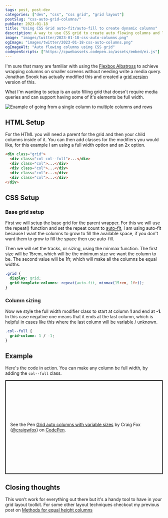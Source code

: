 ```yaml
---
tags: post, post-dev
categories: ["dev", "css", "css grid", "grid layout"]
postSlug: "css-auto-grid-columns/"
pubDate: 2023-01-18
title: "Using CSS Grid auto-fit/auto-fill to create dynamic columns"
description: A way to use CSS grid to create auto flowing columns and layers that let's us remove the need for many media queries, resulting in cleaner and more maintainable stylesheets.
image: "images/twitter/2023-01-18-css-auto-columns.png"
ogImage: "images/twitter/2023-01-18-css-auto-columns.png"
ogImageAlt: "Auto flowing columns using CSS grid"
codepenScripts: ["https://cpwebassets.codepen.io/assets/embed/ei.js"]
---
```


I'm sure that many are familiar with using the [Flexbox Albatross](https://heydonworks.com/article/the-flexbox-holy-albatross/) to achieve wrapping columns on smaller screens without needing write a media query. Jonathan Snook has actually modified this and created a [grid version](https://codepen.io/snookca/pen/PoYVLRW) version of this.

What I'm wanting to setup is an auto filling grid that doesn't require media queries and can support having some of it's elements be full width.

<div class="post-image post-image--lg post-image--bright">
<img src="/images/posts/2023-01/css-auto-columns/single-to-columns-example.png" alt="Example of going from a single column to multiple columns and rows" />
</div>

## HTML Setup

For the HTML you will need a parent for the grid and then your child columns inside of it. You can then add classes for the modifiers you would like, for this example I am using a full width option and an 2x option.

```html
<div class="grid">
  <div class="col col--full">...</div>
  <div class="col">...</div>
  <div class="col">...</div>
  <div class="col">...</div>
  <div class="col">...</div>
</div>
```

## CSS Setup

### Base grid setup

First we will setup the base grid for the parent wrapper. For this we will use the repeat() function and set the repeat count to [auto-fit](https://developer.mozilla.org/en-US/docs/Web/CSS/repeat#auto-fit), I am using auto-fit because I want the columns to grow to fill the available space, if you don't want them to grow to fill the space then use auto-fill.

Then we will set the tracks, or sizing, using the minmax function. The first size will be 15rem, which will be the minimum size we want the column to be. The second value will be 1fr, which will make all the columns be equal widths.

```css
.grid {
  display: grid;
  grid-template-columns: repeat(auto-fit, minmax(15rem, 1fr));
}
```

### Column sizing

Now we style the full width modifier class to start at column **1** and end at **-1**. In this case negative one means that it ends at the last column, which is helpful in cases like this where the last column will be variable / unknown.

```css
.col--full {
  grid-column: 1 / -1;
}
```

## Example

Here's the code in action. You can make any column be full width, by adding the `col--full` class.

<p class="codepen" data-height="500" data-default-tab="html" data-slug-hash="KKeWywO" data-user="craigwfox" style="height: 300px; box-sizing: border-box; display: flex; align-items: center; justify-content: center; border: 2px solid; margin: 1em 0; padding: 1em;"><span>See the Pen <a href="https://codepen.io/craigwfox/pen/KKeWywO/c9543b36266207cf5425a72285e821f1">Grid auto columns with variable sizes</a> by Craig Fox (<a href="https://codepen.io/craigwfox">@craigwfox</a>) on <a href="https://codepen.io">CodePen</a>.</span></p>

## Closing thoughts

This won't work for everything out there but it's a handy tool to have in your grid layout toolkit. For some other layout techniques checkout my previous post on [Methods for equal height columns](https://craigwfox.com/posts/2021-11/methods-for-equal-height-columns/)
